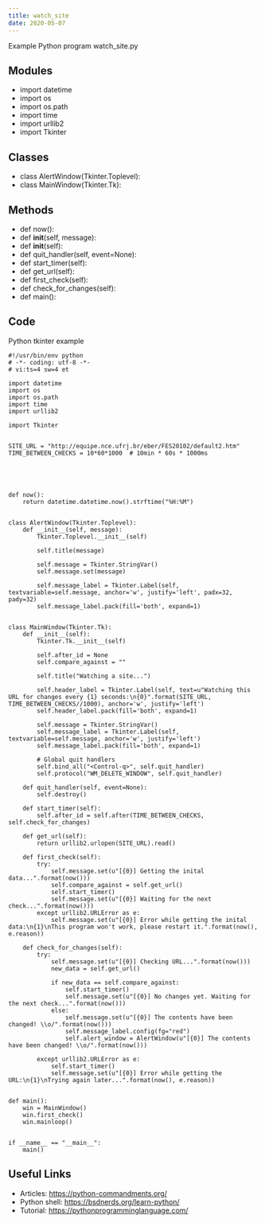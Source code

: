 ```yaml
---
title: watch_site
date: 2020-05-07
---
```

Example Python program watch_site.py

## Modules

* import datetime
* import os
* import os.path
* import time
* import urllib2
* import Tkinter

## Classes

* class AlertWindow(Tkinter.Toplevel):
* class MainWindow(Tkinter.Tk):

## Methods

* def now():
* def __init__(self, message):
* def __init__(self):
* def quit_handler(self, event=None):
* def start_timer(self):
* def get_url(self):
* def first_check(self):
* def check_for_changes(self):
* def main():

## Code

Python tkinter example

    #!/usr/bin/env python
    # -*- coding: utf-8 -*-
    # vi:ts=4 sw=4 et
    
    import datetime
    import os
    import os.path
    import time
    import urllib2
    
    import Tkinter
    
    
    SITE_URL = "http://equipe.nce.ufrj.br/eber/FES20102/default2.htm"
    TIME_BETWEEN_CHECKS = 10*60*1000  # 10min * 60s * 1000ms
    
    
    
    
    
    def now():
        return datetime.datetime.now().strftime("%H:%M")
    
    
    class AlertWindow(Tkinter.Toplevel):
        def __init__(self, message):
            Tkinter.Toplevel.__init__(self)
    
            self.title(message)
    
            self.message = Tkinter.StringVar()
            self.message.set(message)
    
            self.message_label = Tkinter.Label(self, textvariable=self.message, anchor='w', justify='left', padx=32, pady=32)
            self.message_label.pack(fill='both', expand=1)
    
    
    class MainWindow(Tkinter.Tk):
        def __init__(self):
            Tkinter.Tk.__init__(self)
    
            self.after_id = None
            self.compare_against = ""
    
            self.title("Watching a site...")
    
            self.header_label = Tkinter.Label(self, text=u"Watching this URL for changes every {1} seconds:\n{0}".format(SITE_URL, TIME_BETWEEN_CHECKS//1000), anchor='w', justify='left')
            self.header_label.pack(fill='both', expand=1)
    
            self.message = Tkinter.StringVar()
            self.message_label = Tkinter.Label(self, textvariable=self.message, anchor='w', justify='left')
            self.message_label.pack(fill='both', expand=1)
    
            # Global quit handlers
            self.bind_all("<Control-q>", self.quit_handler)
            self.protocol("WM_DELETE_WINDOW", self.quit_handler)
    
        def quit_handler(self, event=None):
            self.destroy()
    
        def start_timer(self):
            self.after_id = self.after(TIME_BETWEEN_CHECKS, self.check_for_changes)
    
        def get_url(self):
            return urllib2.urlopen(SITE_URL).read()
    
        def first_check(self):
            try:
                self.message.set(u"[{0}] Getting the inital data...".format(now()))
                self.compare_against = self.get_url()
                self.start_timer()
                self.message.set(u"[{0}] Waiting for the next check...".format(now()))
            except urllib2.URLError as e:
                self.message.set(u"[{0}] Error while getting the inital data:\n{1}\nThis program won't work, please restart it.".format(now(), e.reason))
    
        def check_for_changes(self):
            try:
                self.message.set(u"[{0}] Checking URL...".format(now()))
                new_data = self.get_url()
    
                if new_data == self.compare_against:
                    self.start_timer()
                    self.message.set(u"[{0}] No changes yet. Waiting for the next check...".format(now()))
                else:
                    self.message.set(u"[{0}] The contents have been changed! \\o/".format(now()))
                    self.message_label.config(fg="red")
                    self.alert_window = AlertWindow(u"[{0}] The contents have been changed! \\o/".format(now()))
    
            except urllib2.URLError as e:
                self.start_timer()
                self.message.set(u"[{0}] Error while getting the URL:\n{1}\nTrying again later...".format(now(), e.reason))
    
    
    def main():
        win = MainWindow()
        win.first_check()
        win.mainloop()
    
    
    if __name__ == "__main__":
        main()
    

## Useful Links

- Articles: https://python-commandments.org/
- Python shell: https://bsdnerds.org/learn-python/
- Tutorial: https://pythonprogramminglanguage.com/

